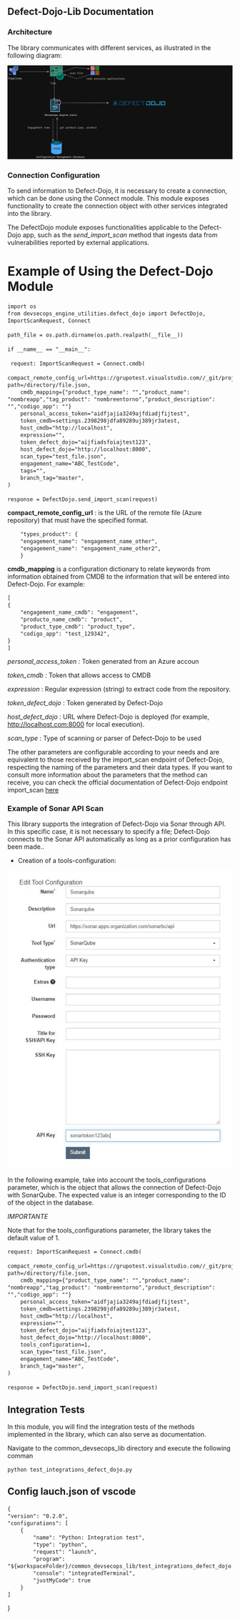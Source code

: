 ## Defect-Dojo-Lib Documentation

### Architecture

The library communicates with different services, as illustrated in the following diagram:

![Alt text](defect_dojo-lib.png)


### Connection Configuration

To send information to Defect-Dojo, it is necessary to create a connection, which can be done using the Connect module. This module exposes functionality to create the connection object with other services integrated into the library.

The DefectDojo module exposes functionalities applicable to the Defect-Dojo app, such as the *send_import_scan* method that ingests data from vulnerabilities reported by external applications.


# Example of Using the Defect-Dojo Module

    import os
    from devsecops_engine_utilities.defect_dojo import DefectDojo, ImportScanRequest, Connect

    path_file = os.path.dirname(os.path.realpath(__file__))

    if __name__ == "__main__":

     request: ImportScanRequest = Connect.cmdb(
        compact_remote_config_url=https://grupotest.visualstudio.com//_git/project?path=/directory/file.json,
        cmdb_mapping={"product_type_name": "","product_name": "nombreapp","tag_product": "nombreentorno","product_description": "","codigo_app": ""}
        personal_access_token="aidfjajia3249ajfdiadjfijtest",
        token_cmdb=settings.2398298jdfa89289uj389jr3atest,
        host_cmdb="http://localhost",
        expression="",
        token_defect_dojo="aijfiadsfoiajtest123",
        host_defect_dojo="http://localhost:8000",
        scan_type="test_file.json",
        engagement_name="ABC_TestCode",
        tags="",
        branch_tag="master",
    )

    response = DefectDojo.send_import_scan(request)

**compact_remote_config_url** : is the URL of the remote file (Azure repository) that must have the specified format.

        "types_product": {
        "engagement_name": "engagement_name_other",
        "engagement_name": "engagement_name_other2",
        }

**cmdb_mapping** is a configuration dictionary to relate keywords from information obtained from CMDB to the information that will be entered into Defect-Dojo. For example:

    [
    {
        "engagement_name_cmdb": "engagement",
        "producto_name_cmdb": "product",
        "product_type_cmdb": "product_type",
        "codigo_app": "test_129342",
    }
    ]


*personal_access_token :* Token generated from an Azure accoun

*token_cmdb :* Token that allows access to CMDB

*expression* :  Regular expression (string) to extract code from the repository.

*token_defect_dojo* : Token generated by Defect-Dojo

*host_defect_dojo* : URL where Defect-Dojo is deployed (for example, http://localhost.com:8000 for local execution).

*scan_type* : Type of scanning or parser of Defect-Dojo to be used

The other parameters are configurable according to your needs and are equivalent to those received by the import_scan endpoint of Defect-Dojo, respecting the naming of the parameters and their data types. If you want to consult more information about the parameters that the method can receive, you can check the official documentation of Defect-Dojo endpoint import_scan [here](https://demo.defectdojo.org/api/v2/oa3/swagger-ui/)

### Example of Sonar API Scan

This library supports the integration of Defect-Dojo via Sonar through API. In this specific case, it is not necessary to specify a file; Defect-Dojo connects to the Sonar API automatically as long as a prior configuration has been made..

- Creation of a tools-configuration:

![Alt text](doc/tools_configurations.JPG)

In the following example, take into account the tools_configurations parameter, which is the object that allows the connection of Defect-Dojo with SonarQube. The expected value is an integer corresponding to the ID of the object in the database.

*IMPORTANTE*

Note that for the tools_configurations parameter, the library takes the default value of 1.

    request: ImportScanRequest = Connect.cmdb(
        compact_remote_config_url=https://grupotest.visualstudio.com//_git/project?path=/directory/file.json,
        cmdb_mapping={"product_type_name": "","product_name": "nombreapp","tag_product": "nombreentorno","product_description": "","codigo_app": ""}
        personal_access_token="aidfjajia3249ajfdiadjfijtest",
        token_cmdb=settings.2398298jdfa89289uj389jr3atest,
        host_cmdb="http://localhost",
        expression="",
        token_defect_dojo="aijfiadsfoiajtest123",
        host_defect_dojo="http://localhost:8000",
        tools_configuration=1,
        scan_type="test_file.json",
        engagement_name="ABC_TestCode",
        branch_tag="master",
    )

    response = DefectDojo.send_import_scan(request)


## Integration Tests

In this module, you will find the integration tests of the methods implemented in the library, which can also serve as documentation.

Navigate to the common_devsecops_lib directory and execute the following comman

    python test_integrations_defect_dojo.py


## Config lauch.json of vscode

    {
    "version": "0.2.0",
    "configurations": [
        {
            "name": "Python: Integration test",
            "type": "python",
            "request": "launch",
            "program": "${workspaceFolder}/common_devsecops_lib/test_integrations_defect_dojo.py",
            "console": "integratedTerminal",
            "justMyCode": true
        }
    ]
}
